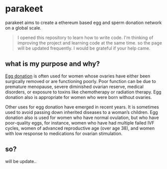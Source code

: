 # parakeet
parakeet  aims to create a ethereum based egg and sperm donation network on a global scale.

> I opened this repository to learn how to write code. I'm thinking of improving the project and learning code at the same time. so the page will be updated frequently. I would be grateful if your help came.

## what is my purpose and why?
[Egg donation](https://en.wikipedia.org/wiki/Egg_donation) is often used for women whose ovaries have either been surgically removed or are functioning poorly. Poor function can be due to premature menopause, severe diminished ovarian reserve, medical disorders, or exposure to toxins like chemotherapy or radiation therapy. Egg donation also is appropriate for women who were born without ovaries.

Other uses for egg donation have emerged in recent years. It is sometimes used to avoid passing down inherited diseases to a woman’s children. Egg donation also is used for women who have normal ovulation, but who have poor-quality eggs, for instance, women who have had multiple failed IVF cycles, women of advanced reproductive age (over age 38), and women with low response to medications for ovarian stimulation.

## so?
will be update..
